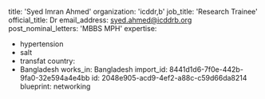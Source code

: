title: 'Syed Imran Ahmed'
organization: 'icddr,b'
job_title: 'Research Trainee'
official_title: Dr
email_address: syed.ahmed@icddrb.org
post_nominal_letters: 'MBBS MPH'
expertise:
  - hypertension
  - salt
  - transfat
country:
  - Bangladesh
works_in: Bangladesh
import_id: 8441d1d6-7f0e-442b-9fa0-32e594a4e4bb
id: 2048e905-acd9-4ef2-a88c-c59d66da8214
blueprint: networking
